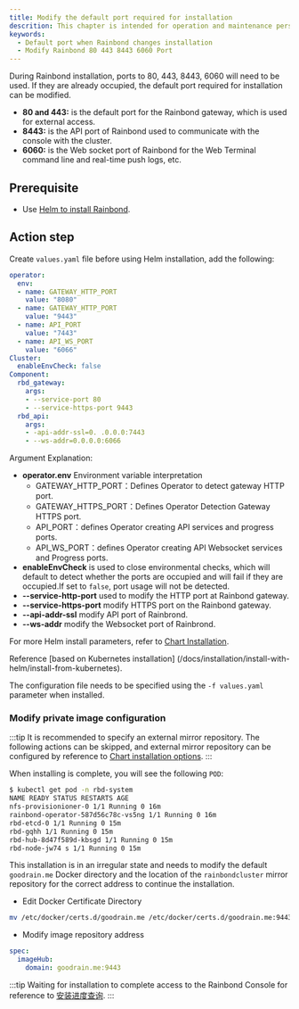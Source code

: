 ```yaml
---
title: Modify the default port required for installation
descrition: This chapter is intended for operation and maintenance personnel to learn how to change the default port required for installation.
keywords:
  - Default port when Rainbond changes installation
  - Modify Rainbond 80 443 8443 6060 Port
---
```


During Rainbond installation, ports to 80, 443, 8443, 6060 will need to be used. If they are already occupied, the default port required for installation can be modified.

- **80 and 443:** is the default port for the Rainbond gateway, which is used for external access.
- **8443:** is the API port of Rainbond used to communicate with the console with the cluster.
- **6060:** is the Web socket port of Rainbond for the Web Terminal command line and real-time push logs, etc.

## Prerequisite

- Use [Helm to install Rainbond](/docs/installation/install-with-helm/).

## Action step

Create `values.yaml` file before using Helm installation, add the following:

```yaml title="values.yaml"
operator:
  env:
  - name: GATEWAY_HTTP_PORT
    value: "8080"
  - name: GATEWAY_HTTP_PORT
    value: "9443"
  - name: API_PORT
    value: "7443"
  - name: API_WS_PORT
    value: "6066"
Cluster:
  enableEnvCheck: false
Component:
  rbd_gateway:
    args:
    - --service-port 80
    - --service-https-port 9443
  rbd_api:
    args:
    - -api-addr-ssl=0. .0.0.0:7443
    - --ws-addr=0.0.0.0:6066
```

Argument Explanation:

- **operator.env** Environment variable interpretation
  - GATEWAY_HTTP_PORT：Defines Operator to detect gateway HTTP port.
  - GATEWAY_HTTPS_PORT：Defines Operator Detection Gateway HTTPS port.
  - API_PORT：defines Operator creating API services and progress ports.
  - API_WS_PORT：defines Operator creating API Websocket services and Progress ports.
- **enableEnvCheck** is used to close environmental checks, which will default to detect whether the ports are occupied and will fail if they are occupied.If set to `false`, port usage will not be detected.
- **--service-http-port** used to modify the HTTP port at Rainbond gateway.
- **--service-https-port** modify HTTPS port on the Rainbond gateway.
- **--api-addr-ssl** modify API port of Rainbrond.
- **--ws-addr** modify the Websocket port of Rainbrond.

For more Helm install parameters, refer to [Chart Installation](/docs/installation/install-with-helm/vaules-config).

Reference [based on Kubernetes installation] (/docs/installation/install-with-helm/install-from-kubernetes).

The configuration file needs to be specified using the `-f values.yaml` parameter when installed.

### Modify private image configuration

:::tip
It is recommended to specify an external mirror repository. The following actions can be skipped, and external mirror repository can be configured by reference to [Chart installation options](/docs/installation/installation-with-helm/vaules-config).
:::

When installing is complete, you will see the following `POD`:

```bash
$ kubectl get pod -n rbd-system
NAME READY STATUS RESTARTS AGE
nfs-provisionioner-0 1/1 Running 0 16m
rainbond-operator-587d56c78c-vs5ng 1/1 Running 0 16m
rbd-etcd-0 1/1 Running 0 15m
rbd-gqhh 1/1 Running 0 15m
rbd-hub-8d47f589d-kbsgd 1/1 Running 0 15m
rbd-node-jw74 s 1/1 Running 0 15m
```

This installation is in an irregular state and needs to modify the default `goodrain.me` Docker directory and the location of the `rainbondcluster` mirror repository for the correct address to continue the installation.

- Edit Docker Certificate Directory

```bash
mv /etc/docker/certs.d/goodrain.me /etc/docker/certs.d/goodrain.me:9443
```

- Modify image repository address

```yaml title="kubectl edit rainbondcluster -n rbd-system"
spec:
  imageHub:
    domain: goodrain.me:9443
```

:::tip
Waiting for installation to complete access to the Rainbond Console for reference to [安装进度查询](/docs/installation/install-with-helm/install-from-kubernetes).
:::
